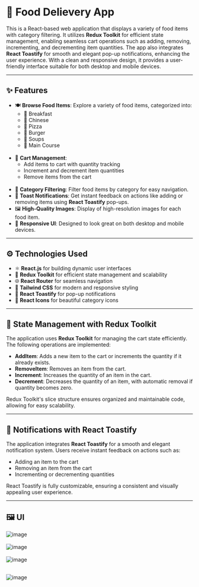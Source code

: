 # 🍔 Food Delievery App

This is a React-based web application that displays a variety of food items with category filtering. It utilizes **Redux Toolkit** for efficient state management, enabling seamless cart operations such as adding, removing, incrementing, and decrementing item quantities. The app also integrates **React Toastify** for smooth and elegant pop-up notifications, enhancing the user experience. With a clean and responsive design, it provides a user-friendly interface suitable for both desktop and mobile devices.

---

## ✨ Features
- 🍽️ **Browse Food Items**: Explore a variety of food items, categorized into:
  - 🍳 Breakfast
  - 🍜 Chinese
  - 🍕 Pizza
  - 🍔 Burger
  - 🍲 Soups
  - 🍛 Main Course <br><br>
- 🛒 **Cart Management**:
  - Add items to cart with quantity tracking
  - Increment and decrement item quantities
  - Remove items from the cart <br><br>
- 🔄 **Category Filtering**: Filter food items by category for easy navigation. <br>
- 🔔 **Toast Notifications**: Get instant feedback on actions like adding or removing items using **React Toastify** pop-ups. <br>
- 🖼️ **High-Quality Images**: Display of high-resolution images for each food item. <br>
- 🎨 **Responsive UI**: Designed to look great on both desktop and mobile devices.

---

## ⚙️ Technologies Used
- ⚛️ **React.js** for building dynamic user interfaces
- 🧰 **Redux Toolkit** for efficient state management and scalability
- 🌐 **React Router** for seamless navigation
- 🎨 **Tailwind CSS** for modern and responsive styling
- 🔔 **React Toastify** for pop-up notifications
- 🎨 **React Icons** for beautiful category icons

---

## 🚀 State Management with Redux Toolkit
The application uses **Redux Toolkit** for managing the cart state efficiently. The following operations are implemented:
- **AddItem**: Adds a new item to the cart or increments the quantity if it already exists.
- **RemoveItem**: Removes an item from the cart.
- **Increment**: Increases the quantity of an item in the cart.
- **Decrement**: Decreases the quantity of an item, with automatic removal if quantity becomes zero.

Redux Toolkit's slice structure ensures organized and maintainable code, allowing for easy scalability.

---

## 🔔 Notifications with React Toastify
The application integrates **React Toastify** for a smooth and elegant notification system. Users receive instant feedback on actions such as:
- Adding an item to the cart
- Removing an item from the cart
- Incrementing or decrementing quantities

React Toastify is fully customizable, ensuring a consistent and visually appealing user experience.

---

## 🖼️ UI
![image](https://github.com/user-attachments/assets/aad4f1d8-cc01-41cc-b0dc-bcb18b1f1d20) <br><br>
![image](https://github.com/user-attachments/assets/82a9cc5a-f41e-435c-ada6-d5ea146ab8bb) <br><br>
![image](https://github.com/user-attachments/assets/93155677-c830-4256-b00e-4f57b71d685e) <br><br>

![image](https://github.com/user-attachments/assets/d5c7be19-a5a2-4e10-9932-e3031f67f0bb)




